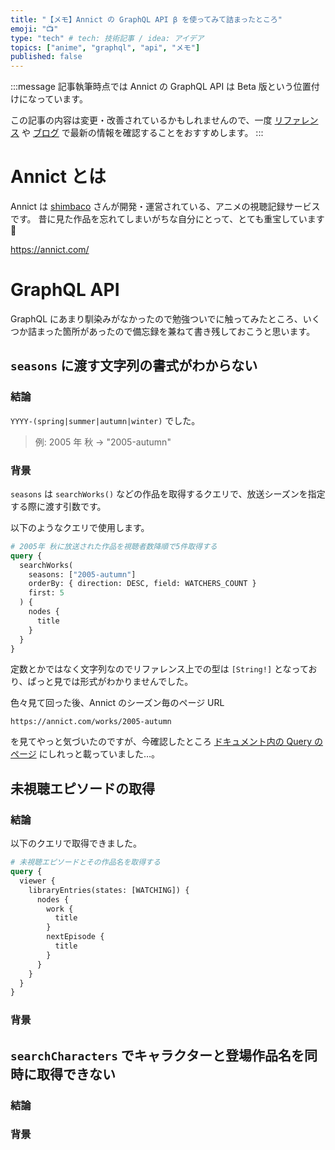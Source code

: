 ```yaml
---
title: "【メモ】Annict の GraphQL API β を使ってみて詰まったところ"
emoji: "📺"
type: "tech" # tech: 技術記事 / idea: アイデア
topics: ["anime", "graphql", "api", "メモ"]
published: false
---
```


:::message
記事執筆時点では Annict の GraphQL API は Beta 版という位置付けになっています。

この記事の内容は変更・改善されているかもしれませんので、一度 [リファレンス](https://developers.annict.com/docs) や [ブログ](https://developers.annict.com/blog) で最新の情報を確認することをおすすめします。
:::

# Annict とは

Annict は [shimbaco](https://github.com/shimbaco) さんが開発・運営されている、アニメの視聴記録サービスです。
昔に見た作品を忘れてしまいがちな自分にとって、とても重宝しています 🙏

https://annict.com/

# GraphQL API

GraphQL にあまり馴染みがなかったので勉強ついでに触ってみたところ、いくつか詰まった箇所があったので備忘録を兼ねて書き残しておこうと思います。

## `seasons` に渡す文字列の書式がわからない

### 結論

`YYYY-(spring|summer|autumn|winter)` でした。

> 例: 2005 年 秋 -> "2005-autumn"

### 背景

`seasons` は `searchWorks()` などの作品を取得するクエリで、放送シーズンを指定する際に渡す引数です。

以下のようなクエリで使用します。

```graphql
# 2005年 秋に放送された作品を視聴者数降順で5件取得する
query {
  searchWorks(
    seasons: ["2005-autumn"]
    orderBy: { direction: DESC, field: WATCHERS_COUNT }
    first: 5
  ) {
    nodes {
      title
    }
  }
}
```

定数とかではなく文字列なのでリファレンス上での型は `[String!]` となっており、ぱっと見では形式がわかりませんでした。

色々見て回った後、Annict のシーズン毎のページ URL

```
https://annict.com/works/2005-autumn
```

を見てやっと気づいたのですが、今確認したところ [ドキュメント内の Query のページ](https://developers.annict.com/docs/graphql-api/beta/query) にしれっと載っていました…。

## 未視聴エピソードの取得

### 結論

以下のクエリで取得できました。

```graphql
# 未視聴エピソードとその作品名を取得する
query {
  viewer {
    libraryEntries(states: [WATCHING]) {
      nodes {
        work {
          title
        }
        nextEpisode {
          title
        }
      }
    }
  }
}
```

### 背景

## `searchCharacters` でキャラクターと登場作品名を同時に取得できない

### 結論

### 背景
